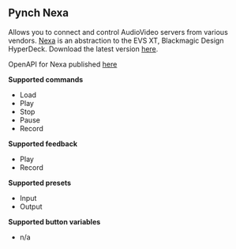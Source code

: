## Pynch Nexa

Allows you to connect and control AudioVideo servers from various vendors.
[Nexa](https://github.com/pynch-tv/Nexa) is an abstraction to the EVS XT, Blackmagic Design HyperDeck. Download the latest version [here](https://bzzrs.aardvark.myds.me/bzzrbx/v1.0/collections/pynch/items/1.8.9261?t=nexa).

OpenAPI for Nexa published [here](https://app.swaggerhub.com/apis/pynch/Nexa/1.0.0)

**Supported commands**

- Load
- Play
- Stop
- Pause
- Record

**Supported feedback**

- Play
- Record

**Supported presets**

- Input
- Output

**Supported button variables**

- n/a
